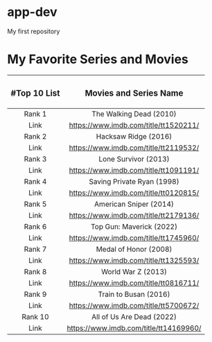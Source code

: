 # app-dev
My first repository
# My Favorite Series and Movies
| <h3>**#Top 10 List**</h3> | <h3>**Movies and Series Name**</h3> |
| :---: | :---: |
| Rank 1 | The Walking Dead (2010) |
| Link | https://www.imdb.com/title/tt1520211/ |
| Rank 2 | Hacksaw Ridge (2016) |
| Link | https://www.imdb.com/title/tt2119532/ |
| Rank 3 | Lone Survivor (2013) |
| Link | https://www.imdb.com/title/tt1091191/ |
| Rank 4 | Saving Private Ryan (1998) |
| Link | https://www.imdb.com/title/tt0120815/ |
| Rank 5 | American Sniper (2014) |
| Link | https://www.imdb.com/title/tt2179136/ |
| Rank 6 | Top Gun: Maverick (2022) |
| Link | https://www.imdb.com/title/tt1745960/ |
| Rank 7 | Medal of Honor (2008) |
| Link | https://www.imdb.com/title/tt1325593/ |
| Rank 8 | World War Z (2013) |
| Link | https://www.imdb.com/title/tt0816711/ |
| Rank 9 | Train to Busan (2016) |
| Link | https://www.imdb.com/title/tt5700672/ |
| Rank 10 | All of Us Are Dead (2022) |
| Link | https://www.imdb.com/title/tt14169960/ |
